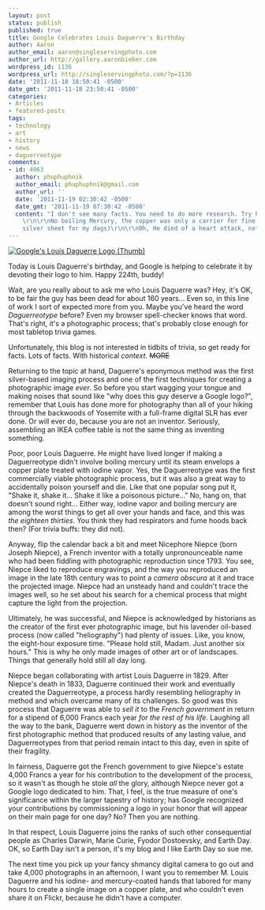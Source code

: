 ```yaml
---
layout: post
status: publish
published: true
title: Google Celebrates Louis Daguerre's Birthday
author: Aaron
author_email: aaron@singleservingphoto.com
author_url: http://gallery.aaronbieber.com
wordpress_id: 1136
wordpress_url: http://singleservingphoto.com/?p=1136
date: '2011-11-18 18:50:41 -0500'
date_gmt: '2011-11-18 23:50:41 -0500'
categories:
- Articles
- featured-posts
tags:
- technology
- art
- history
- news
- daguerreotype
comments:
- id: 4063
  author: phuphuphnik
  author_email: phuphuphnik@gmail.com
  author_url: ''
  date: '2011-11-19 02:30:42 -0500'
  date_gmt: '2011-11-19 07:30:42 -0500'
  content: "I don't see many facts. You need to do more research. Try here: http://www.cdags.org/dagforum/
    \r\n\r\nNo boiling Mercury, the copper was only a carrier for fine silver (I use
    silver sheet for my dags)\r\n\r\nOh, He died of a heart attack, not mercury poisoning."
---
```

[![](http://singleservingphoto.com/wp-content/uploads/2011/11/google-daguerre-300x162.png "Google's Louis Daguerre Logo (Thumb)")](http://singleservingphoto.com/wp-content/uploads/2011/11/google_daguerre.png)

Today is Louis Daguerre's birthday, and Google is helping to celebrate
it by devoting their logo to him. Happy 224th, buddy!

Wait, are you really about to ask me who Louis Daguerre was? Hey, it's
OK, to be fair the guy has been dead for about 160 years... Even so, in
this line of work I sort of expected more from you. Maybe you've heard
the word _Daguerreotype_ before? Even my browser spell-checker knows
that word. That's right, it's a photographic process; that's probably
close enough for most tabletop trivia games.

Unfortunately, this blog is not interested in tidbits of trivia, so get
ready for facts. Lots of facts. With historical _context_. ~~MORE~~

Returning to the topic at hand, Daguerre's eponymous method was the
first silver-based imaging process and one of the first techniques for
creating a photographic image _ever_. So before you start wagging your
tongue and making noises that sound like "why does this guy deserve a
Google logo?", remember that Louis has done more for photography than
all of your hiking through the backwoods of Yosemite with a full-frame
digital SLR has ever done. Or will ever do, because you are not an
inventor. Seriously, assembling an IKEA coffee table is not the same
thing as inventing something.

Poor, poor Louis Daguerre. He might have lived longer if making a
Daguerreotype didn't involve boiling mercury until its steam envelops a
copper plate treated with iodine vapor. Yes, the Daguerreotype was the
first commercially viable photographic process, but it was also a great
way to accidentally poison yourself and die. Like that one popular song
put it, "Shake it, shake it... Shake it like a poisonous picture..." No,
hang on, that doesn't sound right... Either way, iodine vapor and
boiling mercury are among the worst things to get all over your hands
and face, and this was _the eighteen thirties_. You think they had
respirators and fume hoods back then? (For trivia buffs: they did not).

Anyway, flip the calendar back a bit and meet Nicephore Niepce (born
Joseph Niepce), a French inventor with a totally unpronounceable name
who had been fiddling with photographic reproduction since 1793. You
see, Niepce liked to reproduce engravings, and the way you reproduced an
image in the late 18th century was to point a _camera obscura_ at it
and trace the projected image. Niepce had an unsteady hand and couldn't
trace the images well, so he set about his search for a chemical process
that might capture the light from the projection.

Ultimately, he was successful, and Niepce is acknowledged by historians
as the creator of the first ever photographic image, but his lavender
oil-based process (now called "heliography") had plenty of issues. Like,
you know, the eight-hour exposure time. "Please hold still, Madam. Just
another six hours." This is why he only made images of other art or of
landscapes. Things that generally hold still all day long.

Niepce began collaborating with artist Louis Daguerre in 1829. After
Niepce's death in 1833, Daguerre continued their work and eventually
created the Daguerreotype, a process hardly resembling heliography in
method and which overcame many of its challenges. So good was this
process that Daguerre was able to _sell it_ to the _French
government_ in return for a stipend of 6,000 Francs each year _for the
rest of his life_. Laughing all the way to the bank, Daguerre went down
in history as the inventor of the first photographic method that
produced results of any lasting value, and Daguerreotypes from that
period remain intact to this day, even in spite of their fragility.

In fairness, Daguerre got the French government to give Niepce's estate
4,000 Francs a year for his contribution to the development of the
process, so it wasn't as though he stole _all_ the glory, although
Niepce never got a Google logo dedicated to him. That, I feel, is the
true measure of one's significance within the larger tapestry of
history; has Google recognized your contributions by commissioning a
logo in your honor that will appear on their main page for one day? No?
Then you are nothing.

In that respect, Louis Daguerre joins the ranks of such other
consequential people as Charles Darwin, Marie Curie, Fyodor Dostoevsky,
and Earth Day. OK, so Earth Day isn't a person, it's my blog and I like
Earth Day so sue me.

The next time you pick up your fancy shmancy digital camera to go out
and take 4,000 photographs in an afternoon, I want you to remember M.
Louis Daguerre and his iodine- and mercury-coated hands that labored for
many hours to create a single image on a copper plate, and who couldn't
even share it on Flickr, because he didn't have a computer.
